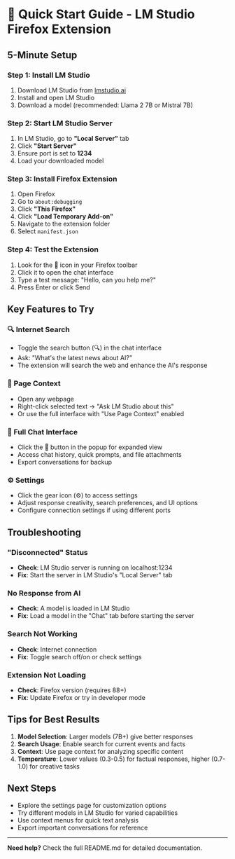 # 🚀 Quick Start Guide - LM Studio Firefox Extension

## 5-Minute Setup

### Step 1: Install LM Studio
1. Download LM Studio from [lmstudio.ai](https://lmstudio.ai)
2. Install and open LM Studio
3. Download a model (recommended: Llama 2 7B or Mistral 7B)

### Step 2: Start LM Studio Server
1. In LM Studio, go to **"Local Server"** tab
2. Click **"Start Server"**
3. Ensure port is set to **1234**
4. Load your downloaded model

### Step 3: Install Firefox Extension
1. Open Firefox
2. Go to `about:debugging`
3. Click **"This Firefox"**
4. Click **"Load Temporary Add-on"**
5. Navigate to the extension folder
6. Select `manifest.json`

### Step 4: Test the Extension
1. Look for the 🤖 icon in your Firefox toolbar
2. Click it to open the chat interface
3. Type a test message: "Hello, can you help me?"
4. Press Enter or click Send

## Key Features to Try

### 🔍 Internet Search
- Toggle the search button (🔍) in the chat interface
- Ask: "What's the latest news about AI?"
- The extension will search the web and enhance the AI's response

### 📄 Page Context
- Open any webpage
- Right-click selected text → "Ask LM Studio about this"
- Or use the full interface with "Use Page Context" enabled

### 💬 Full Chat Interface
- Click the 🔗 button in the popup for expanded view
- Access chat history, quick prompts, and file attachments
- Export conversations for backup

### ⚙️ Settings
- Click the gear icon (⚙️) to access settings
- Adjust response creativity, search preferences, and UI options
- Configure connection settings if using different ports

## Troubleshooting

### "Disconnected" Status
- **Check**: LM Studio server is running on localhost:1234
- **Fix**: Start the server in LM Studio's "Local Server" tab

### No Response from AI
- **Check**: A model is loaded in LM Studio
- **Fix**: Load a model in the "Chat" tab before starting the server

### Search Not Working
- **Check**: Internet connection
- **Fix**: Toggle search off/on or check settings

### Extension Not Loading
- **Check**: Firefox version (requires 88+)
- **Fix**: Update Firefox or try in developer mode

## Tips for Best Results

1. **Model Selection**: Larger models (7B+) give better responses
2. **Search Usage**: Enable search for current events and facts
3. **Context**: Use page context for analyzing specific content
4. **Temperature**: Lower values (0.3-0.5) for factual responses, higher (0.7-1.0) for creative tasks

## Next Steps

- Explore the settings page for customization options
- Try different models in LM Studio for varied capabilities
- Use context menus for quick text analysis
- Export important conversations for reference

---

**Need help?** Check the full README.md for detailed documentation.
